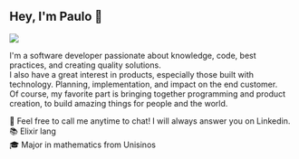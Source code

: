 ## Hey, I'm Paulo 👋

[<img src="https://img.shields.io/badge/linkedin-%230077B5.svg?&style=for-the-badge&logo=linkedin&logoColor=white" />](https://www.linkedin.com/in/pauloasmuller/)

I'm a software developer passionate about knowledge, code, best practices, and creating quality solutions.  
I also have a great interest in products, especially those built with technology. Planning, implementation, and impact on the end customer.  
Of course, my favorite part is bringing together programming and product creation, to build amazing things for people and the world.


💬 Feel free to call me anytime to chat! I will always answer you on Linkedin. </br>
📚 Elixir lang</br>
🎓 Major in mathematics from Unisinos </br> 


<!--
**pasm94/pasm94** is a ✨ _special_ ✨ repository because its `README.md` (this file) appears on your GitHub profile.

Here are some ideas to get you started:

- 🔭 I’m currently working on ...
- 🌱 I’m currently learning ...
- 👯 I’m looking to collaborate on ...
- 🤔 I’m looking for help with ...
- 💬 Ask me about ...
- 📫 How to reach me: ...
- 😄 Pronouns: ...
- ⚡ Fun fact: ...
-->
